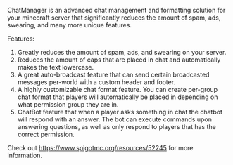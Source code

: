 
ChatManager is an advanced chat management and formatting solution for your minecraft server that significantly reduces the amount of spam, ads, swearing, and many more unique features.

Features:
  1. Greatly reduces the amount of spam, ads, and swearing on your server.
  2. Reduces the amount of caps that are placed in chat and automatically makes the text lowercase.
  3. A great auto-broadcast feature that can send certain broadcasted messages per-world with a custom header and footer.
  4. A highly customizable chat format feature. You can create per-group chat format that players will automatically be placed in depending on what permission group they are in.
  5. ChatBot feature that when a player asks something in chat the chatbot will respond with an answer. The bot can execute commands upon answering questions, as well as only respond to players that has the correct permission.

Check out https://www.spigotmc.org/resources/52245 for more information.

